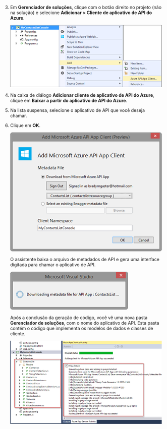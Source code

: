 3. Em **Gerenciador de soluções**, clique com o botão direito no projeto (não na solução) e selecione **Adicionar > Cliente de aplicativo de API do Azure**. 

	![](./media/app-service-api-dotnet-add-generated-client/03-add-azure-api-client-v3.png)
	
3. Na caixa de diálogo **Adicionar cliente de aplicativo de API do Azure**, clique em **Baixar a partir do aplicativo de API do Azure**.

5. Na lista suspensa, selecione o aplicativo de API que você deseja chamar.

7. Clique em **OK**.

	![Tela de geração](./media/app-service-api-dotnet-add-generated-client/04-select-the-api-v3.png)

	O assistente baixa o arquivo de metadados de API e gera uma interface digitada para chamar o aplicativo de API.

	![Geração acontecendo](./media/app-service-api-dotnet-add-generated-client/05-metadata-downloading-v3.png)

	Após a conclusão da geração de código, você vê uma nova pasta **Gerenciador de soluções**, com o nome do aplicativo de API. Esta pasta contém o código que implementa os modelos de dados e classes de cliente.

	![Geração completa](./media/app-service-api-dotnet-add-generated-client/06-code-gen-output-v3.png)

<!---HONumber=Oct15_HO3-->